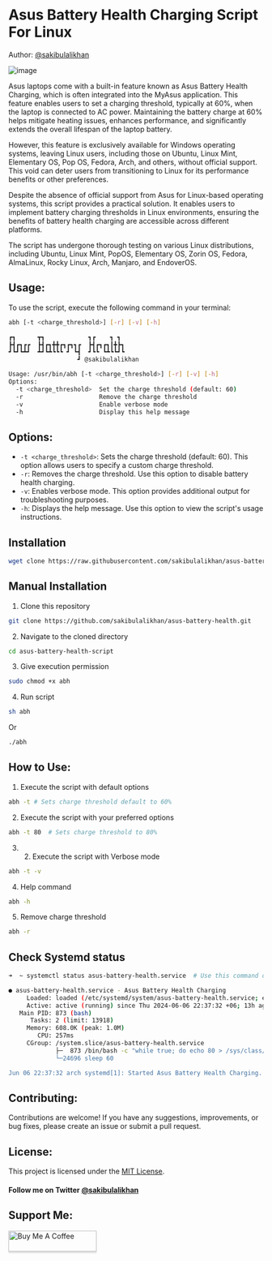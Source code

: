 # Asus Battery Health Charging Script For Linux

Author: [@sakibulalikhan](https://github.com/sakibulalikhan)

![image](https://github.com/sakibulalikhan/asus-battery-health/assets/75080608/f72bc5c6-68f9-4a03-b7c4-463b30ee4d52)

Asus laptops come with a built-in feature known as Asus Battery Health Charging, which is often integrated into the MyAsus application. This feature enables users to set a charging threshold, typically at 60%, when the laptop is connected to AC power. Maintaining the battery charge at 60% helps mitigate heating issues, enhances performance, and significantly extends the overall lifespan of the laptop battery.

However, this feature is exclusively available for Windows operating systems, leaving Linux users, including those on Ubuntu, Linux Mint, Elementary OS, Pop OS, Fedora, Arch, and others, without official support. This void can deter users from transitioning to Linux for its performance benefits or other preferences.

Despite the absence of official support from Asus for Linux-based operating systems, this script provides a practical solution. It enables users to implement battery charging thresholds in Linux environments, ensuring the benefits of battery health charging are accessible across different platforms.

The script has undergone thorough testing on various Linux distributions, including Ubuntu, Linux Mint, PopOS, Elementary OS, Zorin OS, Fedora, AlmaLinux, Rocky Linux, Arch, Manjaro, and EndoverOS.

## Usage:

To use the script, execute the following command in your terminal:

```bash
abh [-t <charge_threshold>] [-r] [-v] [-h]
```
```bash
┏┓      ┳┓            ┓┏    ┓ ┓
┣┫┏┓┏┏  ┣┫┏┓╋╋┏┓┏┓┓┏  ┣┫┏┓┏┓┃╋┣┓
┛┗┛┗┻┛  ┻┛┗┻┗┗┗ ┛ ┗┫  ┛┗┗ ┗┻┗┗┛┗
                   ┛ @sakibulalikhan

Usage: /usr/bin/abh [-t <charge_threshold>] [-r] [-v] [-h]
Options:
  -t <charge_threshold>  Set the charge threshold (default: 60)
  -r                     Remove the charge threshold
  -v                     Enable verbose mode
  -h                     Display this help message
```

## Options:

- `-t <charge_threshold>`: Sets the charge threshold (default: 60). This option allows users to specify a custom charge threshold.
- `-r`: Removes the charge threshold. Use this option to disable battery health charging.
- `-v`: Enables verbose mode. This option provides additional output for troubleshooting purposes.
- `-h`: Displays the help message. Use this option to view the script's usage instructions.



## Installation

   ```bash
   wget clone https://raw.githubusercontent.com/sakibulalikhan/asus-battery-health/main/abh && sudo mv abh /usr/bin/ && sudo chmod +x /usr/bin/abh && abh
   ```

## Manual Installation

1. Clone this repository

```bash
git clone https://github.com/sakibulalikhan/asus-battery-health.git
```

2. Navigate to the cloned directory

```bash
cd asus-battery-health-script
```
3. Give execution permission

```bash
sudo chmod +x abh
```

4. Run script

```Bash
sh abh
```
  Or

```bash
./abh
```

## How to Use:


1. Execute the script with default options

```bash
abh -t # Sets charge threshold default to 60%
```
2. Execute the script with your preferred options

```bash
abh -t 80  # Sets charge threshold to 80%
```
3. 2. Execute the script with Verbose mode

```bash
abh -t -v
```

4. Help command
```bash
abh -h
```

5. Remove charge threshold
```bash
abh -r
```

## Check Systemd status

```bash
➜  ~ systemctl status asus-battery-health.service  # Use this command on terminal.

● asus-battery-health.service - Asus Battery Health Charging
     Loaded: loaded (/etc/systemd/system/asus-battery-health.service; enabled; preset: disabled)
     Active: active (running) since Thu 2024-06-06 22:37:32 +06; 13h ago
   Main PID: 873 (bash)
      Tasks: 2 (limit: 13918)
     Memory: 608.0K (peak: 1.0M)
        CPU: 257ms
     CGroup: /system.slice/asus-battery-health.service
             ├─  873 /bin/bash -c "while true; do echo 80 > /sys/class/power_supply/BAT0/charge_control_end_>
             └─24696 sleep 60

Jun 06 22:37:32 arch systemd[1]: Started Asus Battery Health Charging.
```

## Contributing:

Contributions are welcome! If you have any suggestions, improvements, or bug fixes, please create an issue or submit a pull request.

## License:

This project is licensed under the [MIT License](https://github.com/sakibulalikhan/asus-battery-health/blob/main/LICENSE).

#### Follow me on Twitter [@sakibulalikhan](https://twitter.com/sakibulalikhan)

## Support Me:

<a href="https://www.buymeacoffee.com/sakibulalikhan" target="_blank"><img src="https://www.buymeacoffee.com/assets/img/custom_images/orange_img.png" alt="Buy Me A Coffee" style="height: 41px !important;width: 174px !important;box-shadow: 0px 3px 2px 0px rgba(190, 190, 190, 0.5) !important;-webkit-box-shadow: 0px 3px 2px 0px rgba(190, 190, 190, 0.5) !important;" ></a>
